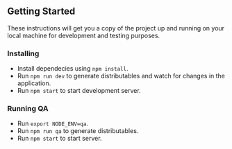 ## Getting Started

These instructions will get you a copy of the project up and running on your local machine for development and testing purposes.

### Installing

- Install dependecies using `npm install`.
- Run `npm run dev` to generate distributables and watch for changes in the application.
- Run `npm start` to start development server.

### Running QA
- Run `export NODE_ENV=qa`.
- Run `npm run qa` to generate distributables.
- Run `npm start` to start server.